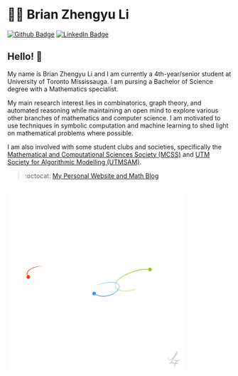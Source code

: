 # :man_technologist: Brian Zhengyu Li

[![Github Badge](https://img.shields.io/badge/-Github-000?style=flat-square&logo=Github&logoColor=white&link=https://github.com/lucasgdb)](https://github.com/BrianLi009)
[![LinkedIn Badge](https://img.shields.io/badge/-LinkedIn-000?style=flat-square&logo=LinkedIn&logoColor=white&link=https://github.com/lucasgdb)](https://www.linkedin.com/in/zhengyu-brian-li/)

## Hello! 👋

My name is Brian Zhengyu Li and I am currently a 4th-year/senior student at University of Toronto Mississauga. I am pursing a Bachelor of Science degree with a Mathematics specialist.

My main research interest lies in combinatorics, graph theory, and automated reasoning while maintaining an open mind to explore various other branches of mathematics and computer science. I am motivated to use techniques in symbolic computation and machine learning to shed light on mathematical problems where possible.

I am also involved with some student clubs and societies, specifically the [Mathematical and Computational Sciences Society (MCSS)](https://utmmcss.com/) and [UTM Society for Algorithmic Modelling (UTMSAM)](http://utmsam.sa.utoronto.ca/). 

> :octocat: [My Personal Website and Math Blog](https://404briannotfound.tech/)

![image](https://github.com/BrianLi009/BrianLi009/blob/master/three.gif)
---
